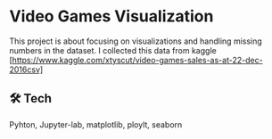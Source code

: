 
# Video Games Visualization 

This project is about focusing on visualizations and handling missing numbers in the dataset. I collected this data from kaggle [https://www.kaggle.com/xtyscut/video-games-sales-as-at-22-dec-2016csv]

## 🛠 Tech
Pyhton, Jupyter-lab, matplotlib, ploylt, seaborn

